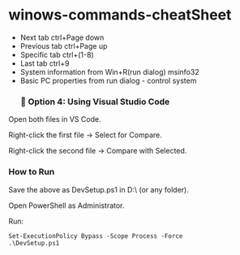# winows-commands-cheatSheet

- Next tab ctrl+Page down
- Previous tab ctrl+Page up
- Specific tab ctrl+(1-8)
- Last tab ctrl+9
- System information from Win+R(run dialog) msinfo32
- Basic PC properties from run dialog - control system
  ### 🔹 Option 4: Using Visual Studio Code

Open both files in VS Code.

Right-click the first file → Select for Compare.

Right-click the second file → Compare with Selected.

### How to Run

Save the above as DevSetup.ps1 in D:\ (or any folder).

Open PowerShell as Administrator.

Run:
```ps
Set-ExecutionPolicy Bypass -Scope Process -Force
.\DevSetup.ps1
```
